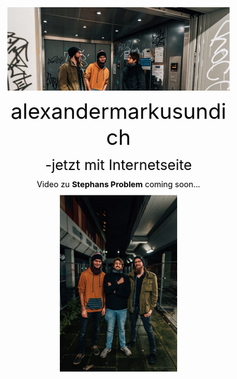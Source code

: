 <center>
<font color="black">  
<img src="pictures/dullisImFahrstuhl1.jpg">
<p>
<font size="7">
alexandermarkusundich 
</font>
</p>
<font size="6">
-jetzt mit Internetseite
</font>
<p>
<font size="4">
  Video zu 
  <B>Stephans Problem</B> coming soon...
</font>
  </p>
<p><img src="pictures/pressefotohochformatalexandermarkusundichphilippsonnack.jpg" height=400></p>
</font>
</center>
